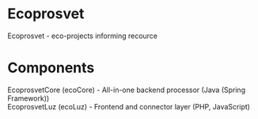 # Ecoprosvet  
Ecoprosvet - eco-projects informing recource  

# Components  
EcoprosvetCore (ecoCore) - All-in-one backend processor  (Java (Spring Framework))  
EcoprosvetLuz (ecoLuz) - Frontend and connector layer (PHP, JavaScript)

